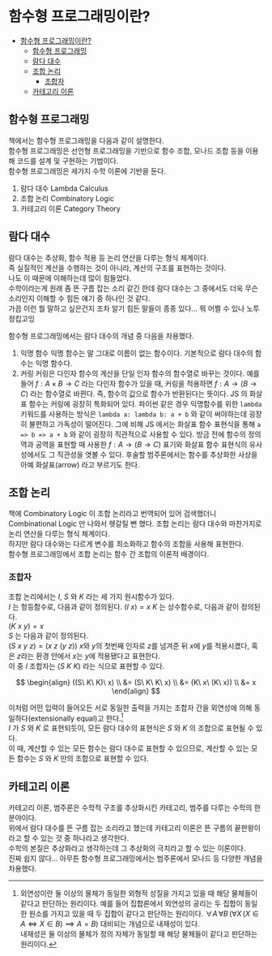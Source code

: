# 함수형 프로그래밍이란?

- [함수형 프로그래밍이란?](#함수형-프로그래밍이란)
  - [함수형 프로그래밍](#함수형-프로그래밍)
  - [람다 대수](#람다-대수)
  - [조합 논리](#조합-논리)
    - [조합자](#조합자)
  - [카테고리 이론](#카테고리-이론)

## 함수형 프로그래밍

책에서는 함수형 프로그래밍을 다음과 같이 설명한다.  
함수형 프로그래밍은 선언형 프로그래밍을 기반으로 함수 조합, 모나드 조합 등을 이용해 코드를 설계 및 구현하는 기법이다.  
함수형 프로그래밍은 세가지 수학 이론에 기반을 둔다.

1. 람다 대수 Lambda Calculus
2. 조합 논리 Combinatory Logic
3. 카테고리 이론 Category Theory

## 람다 대수

람다 대수는 추상화, 함수 적용 등 논리 연산을 다루는 형식 체계이다.  
즉 실질적인 계산을 수행하는 것이 아니라, 계산의 구조를 표현하는 것이다.  
나도 이 때문에 이해하는데 많이 힘들었다.  
수학이라는게 원래 좀 뜬 구름 잡는 소리 같긴 한데 람다 대수는 그 중에서도 더욱 무슨 소리인지 이해할 수 힘든 얘기 중 하나인 것 같다.  
가끔 이런 뭘 말하고 싶은건지 조차 알기 힘든 말들이 종종 있다... 뭐 어쩔 수 있나 노투정킵고잉

함수형 프로그래밍에서는 람다 대수의 개념 중 다음을 차용했다.

1. 익명 함수
   익명 함수는 말 그대로 이름이 없는 함수이다.
   기본적으로 람다 대수의 함수는 익명 함수다.
2. 커링
   커링은 다인자 함수의 계산을 단일 인자 함수의 함수열로 바꾸는 것이다.
   예를 들어 $f: A \times B \rightarrow C$ 라는 다인자 함수가 있을 때, 커링을 적용하면 $f: A \rightarrow (B \rightarrow C)$ 라는 함수열로 바뀐다.
   즉, 함수의 값으로 함수가 반환된다는 뜻이다.
   JS 의 화살표 함수는 커링에 굉장히 특화되어 있다.
   파이썬 같은 경우 익명함수를 위한 `lambda` 키워드를 사용하는 방식은 `lambda a: lambda b: a + b` 와 같이 써야하는데 굉장히 불편하고 가독성이 떨어진다.
   그에 비해 JS 에서는 화살표 함수 표현식을 통해 `a => b => a + b` 와 같이 굉장히 직관적으로 사용할 수 있다.
   방금 전에 함수의 정의역과 공역을 표현할 때 사용한 $f: A \rightarrow (B \rightarrow C)$ 표기와 화살표 함수 표현식의 유사성에서도 그 직관성을 엿볼 수 있다.
   후술할 범주론에서는 함수를 추상화한 사상을 아예 화살표(arrow) 라고 부르기도 한다.

## 조합 논리

책에 Combinatory Logic 이 조합 논리라고 번역되어 있어 검색했더니 Combinational Logic 만 나와서 헷갈릴 뻔 했다.
조합 논리는 람다 대수와 마찬가지로 논리 연산을 다루는 형식 체계이다.  
하지만 람다 대수와는 다르게 변수를 최소화하고 함수의 조합을 사용해 표현한다.  
함수형 프로그래밍에서 조합 논리는 함수 간 조합의 이론적 배경이다.

### 조합자

조합 논리에서는 $I$, $S$ 와 $K$ 라는 세 가지 원시함수가 있다.  
$I$ 는 항등함수로, 다음과 같이 정의된다.
$(I\ x) = x$
$K$ 는 상수함수로, 다음과 같이 정의된다.  
$(K\ x\ y) = x$  
$S$ 는 다음과 같이 정의된다.  
$(S\ x\ y\ z) = (x\ z\ (y\ z))$
$x$와 $y$의 첫번째 인자로 $z$를 넘겨준 뒤 $x$에 $y$를 적용시켰다, 혹은 $z$라는 환경 안에서 $x$는 $y$에 적용됐다고 표현한다.  
이 중 $I$ 조합자는 $(S\ K\ K)$ 라는 식으로 표현할 수 있다.

$$
\begin{align}
((S\ K\ K)\ x) \\
  &= (S\ K\ K\ x) \\
  &= (K\ x\ (K\ x)) \\
  &= x
\end{align}
$$

이처럼 어떤 입력이 들어오든 서로 동일한 출력을 가지는 조합자 간을 외연성에 의해 동일하다(extensionally equal)고 한다.[^외연성]  
$I$ 가 $S$ 와 $K$ 로 표현되듯이, 모든 람다 대수의 표현식은 $S$ 와 $K$ 의 조합으로 표현될 수 있다.  
이 때, 계산할 수 있는 모든 함수는 람다 대수로 표현할 수 있으므로, 계산할 수 있는 모든 함수는 $S$ 와 $K$ 만의 조합으로 표현할 수 있다.

[^외연성]:
    외연성이란 둘 이상의 물체가 동일한 외형적 성질을 가지고 있을 때 해당 물체들이 같다고 판단하는 원리이다.
    예를 들어 집합론에서 외연성의 공리는 두 집합이 동일한 원소를 가지고 있을 때 두 집합이 같다고 판단하는 원리이다.
    $\forall A\,\forall B\,(\forall X\,(X\in A\iff X\in B)\implies A=B)$
    대비되는 개념으로 내재성이 있다.  
    내재성은 둘 이상의 물체가 정의 자체가 동일할 때 해당 물체들이 같다고 판단하는 원리이다.

## 카테고리 이론

카테고리 이론, 범주론은 수학적 구조를 추상화시킨 카테고리, 범주를 다루는 수학의 한 분야이다.  
위에서 람다 대수를 뜬 구름 잡는 소리라고 했는데 카테고리 이론은 뜬 구름의 끝판왕이라고 할 수 있는 것 중 하나라고 생각한다.  
수학의 본질은 추상화라고 생각하는데 그 추상화의 극치라고 할 수 있는 이론이다.  
진짜 쉽지 않다...
아무튼 함수형 프로그래밍에서는 범주론에서 모나드 등 다양한 개념을 차용했다.
